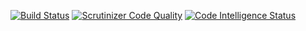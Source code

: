 [![Build Status](https://scrutinizer-ci.com/g/Chargnn/7vid/badges/build.png?b=master&s=c965d987c7b1f9e0072edad036f31077c49167a7)](https://scrutinizer-ci.com/g/Chargnn/7vid/build-status/master)
[![Scrutinizer Code Quality](https://scrutinizer-ci.com/g/Chargnn/7vid/badges/quality-score.png?b=master&s=ab912159a2737f1a8438154b86a1ef91cd3658c7)](https://scrutinizer-ci.com/g/Chargnn/7vid/?branch=master)
[![Code Intelligence Status](https://scrutinizer-ci.com/g/Chargnn/7vid/badges/code-intelligence.svg?b=master&s=c07f4d3de5029325c19c7b63008ac7d1ebcaa972)](https://scrutinizer-ci.com/code-intelligence)
